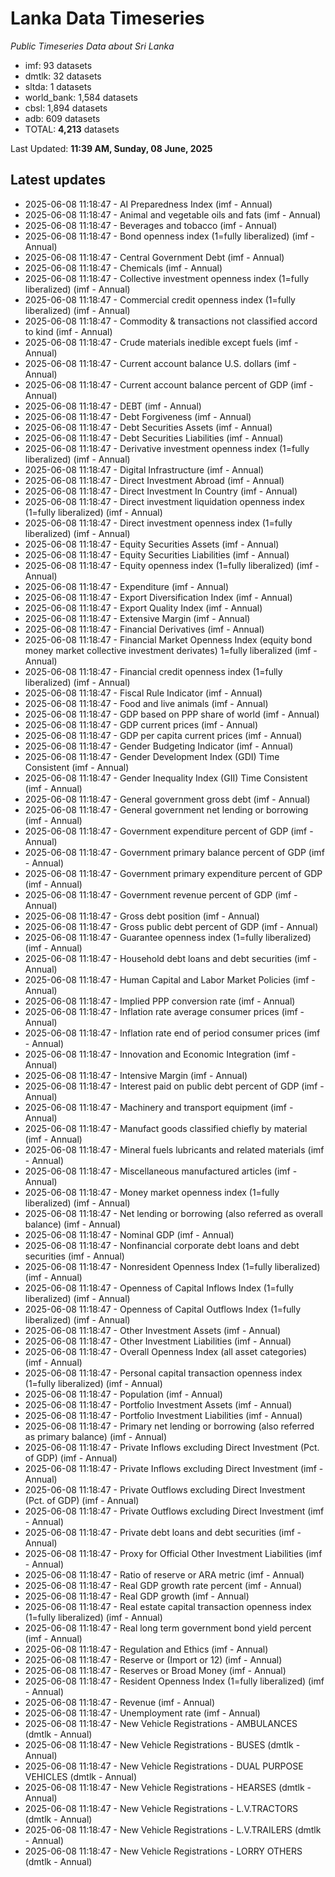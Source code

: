 # Lanka Data Timeseries
*Public Timeseries Data about Sri Lanka*

* imf: 93 datasets
* dmtlk: 32 datasets
* sltda: 1 datasets
* world_bank: 1,584 datasets
* cbsl: 1,894 datasets
* adb: 609 datasets
* TOTAL: **4,213** datasets

Last Updated: **11:39 AM, Sunday, 08 June, 2025**

## Latest updates

* 2025-06-08 11:18:47 - AI Preparedness Index (imf - Annual)
* 2025-06-08 11:18:47 - Animal and vegetable oils and fats (imf - Annual)
* 2025-06-08 11:18:47 - Beverages and tobacco (imf - Annual)
* 2025-06-08 11:18:47 - Bond openness index (1=fully liberalized) (imf - Annual)
* 2025-06-08 11:18:47 - Central Government Debt (imf - Annual)
* 2025-06-08 11:18:47 - Chemicals (imf - Annual)
* 2025-06-08 11:18:47 - Collective investment openness index (1=fully liberalized) (imf - Annual)
* 2025-06-08 11:18:47 - Commercial credit openness index (1=fully liberalized) (imf - Annual)
* 2025-06-08 11:18:47 - Commodity & transactions not classified accord to kind (imf - Annual)
* 2025-06-08 11:18:47 - Crude materials inedible except fuels (imf - Annual)
* 2025-06-08 11:18:47 - Current account balance U.S. dollars (imf - Annual)
* 2025-06-08 11:18:47 - Current account balance percent of GDP (imf - Annual)
* 2025-06-08 11:18:47 - DEBT (imf - Annual)
* 2025-06-08 11:18:47 - Debt Forgiveness (imf - Annual)
* 2025-06-08 11:18:47 - Debt Securities Assets (imf - Annual)
* 2025-06-08 11:18:47 - Debt Securities Liabilities (imf - Annual)
* 2025-06-08 11:18:47 - Derivative investment openness index (1=fully liberalized) (imf - Annual)
* 2025-06-08 11:18:47 - Digital Infrastructure (imf - Annual)
* 2025-06-08 11:18:47 - Direct Investment Abroad (imf - Annual)
* 2025-06-08 11:18:47 - Direct Investment In Country (imf - Annual)
* 2025-06-08 11:18:47 - Direct investment liquidation openness index (1=fully liberalized) (imf - Annual)
* 2025-06-08 11:18:47 - Direct investment openness index (1=fully liberalized) (imf - Annual)
* 2025-06-08 11:18:47 - Equity Securities Assets (imf - Annual)
* 2025-06-08 11:18:47 - Equity Securities Liabilities (imf - Annual)
* 2025-06-08 11:18:47 - Equity openness index (1=fully liberalized) (imf - Annual)
* 2025-06-08 11:18:47 - Expenditure (imf - Annual)
* 2025-06-08 11:18:47 - Export Diversification Index (imf - Annual)
* 2025-06-08 11:18:47 - Export Quality Index (imf - Annual)
* 2025-06-08 11:18:47 - Extensive Margin (imf - Annual)
* 2025-06-08 11:18:47 - Financial Derivatives (imf - Annual)
* 2025-06-08 11:18:47 - Financial Market Openness Index (equity bond money market collective investment derivates) 1=fully liberalized (imf - Annual)
* 2025-06-08 11:18:47 - Financial credit openness index (1=fully liberalized) (imf - Annual)
* 2025-06-08 11:18:47 - Fiscal Rule Indicator (imf - Annual)
* 2025-06-08 11:18:47 - Food and live animals (imf - Annual)
* 2025-06-08 11:18:47 - GDP based on PPP share of world (imf - Annual)
* 2025-06-08 11:18:47 - GDP current prices (imf - Annual)
* 2025-06-08 11:18:47 - GDP per capita current prices (imf - Annual)
* 2025-06-08 11:18:47 - Gender Budgeting Indicator (imf - Annual)
* 2025-06-08 11:18:47 - Gender Development Index (GDI) Time Consistent (imf - Annual)
* 2025-06-08 11:18:47 - Gender Inequality Index (GII) Time Consistent (imf - Annual)
* 2025-06-08 11:18:47 - General government gross debt (imf - Annual)
* 2025-06-08 11:18:47 - General government net lending or borrowing (imf - Annual)
* 2025-06-08 11:18:47 - Government expenditure percent of GDP (imf - Annual)
* 2025-06-08 11:18:47 - Government primary balance percent of GDP (imf - Annual)
* 2025-06-08 11:18:47 - Government primary expenditure percent of GDP (imf - Annual)
* 2025-06-08 11:18:47 - Government revenue percent of GDP (imf - Annual)
* 2025-06-08 11:18:47 - Gross debt position (imf - Annual)
* 2025-06-08 11:18:47 - Gross public debt percent of GDP (imf - Annual)
* 2025-06-08 11:18:47 - Guarantee openness index (1=fully liberalized) (imf - Annual)
* 2025-06-08 11:18:47 - Household debt loans and debt securities (imf - Annual)
* 2025-06-08 11:18:47 - Human Capital and Labor Market Policies (imf - Annual)
* 2025-06-08 11:18:47 - Implied PPP conversion rate (imf - Annual)
* 2025-06-08 11:18:47 - Inflation rate average consumer prices (imf - Annual)
* 2025-06-08 11:18:47 - Inflation rate end of period consumer prices (imf - Annual)
* 2025-06-08 11:18:47 - Innovation and Economic Integration (imf - Annual)
* 2025-06-08 11:18:47 - Intensive Margin (imf - Annual)
* 2025-06-08 11:18:47 - Interest paid on public debt percent of GDP (imf - Annual)
* 2025-06-08 11:18:47 - Machinery and transport equipment (imf - Annual)
* 2025-06-08 11:18:47 - Manufact goods classified chiefly by material (imf - Annual)
* 2025-06-08 11:18:47 - Mineral fuels lubricants and related materials (imf - Annual)
* 2025-06-08 11:18:47 - Miscellaneous manufactured articles (imf - Annual)
* 2025-06-08 11:18:47 - Money market openness index (1=fully liberalized) (imf - Annual)
* 2025-06-08 11:18:47 - Net lending or borrowing (also referred as overall balance) (imf - Annual)
* 2025-06-08 11:18:47 - Nominal GDP (imf - Annual)
* 2025-06-08 11:18:47 - Nonfinancial corporate debt loans and debt securities (imf - Annual)
* 2025-06-08 11:18:47 - Nonresident Openness Index (1=fully liberalized) (imf - Annual)
* 2025-06-08 11:18:47 - Openness of Capital Inflows Index (1=fully liberalized) (imf - Annual)
* 2025-06-08 11:18:47 - Openness of Capital Outflows Index (1=fully liberalized) (imf - Annual)
* 2025-06-08 11:18:47 - Other Investment Assets (imf - Annual)
* 2025-06-08 11:18:47 - Other Investment Liabilities (imf - Annual)
* 2025-06-08 11:18:47 - Overall Openness Index (all asset categories) (imf - Annual)
* 2025-06-08 11:18:47 - Personal capital transaction openness index (1=fully liberalized) (imf - Annual)
* 2025-06-08 11:18:47 - Population (imf - Annual)
* 2025-06-08 11:18:47 - Portfolio Investment Assets (imf - Annual)
* 2025-06-08 11:18:47 - Portfolio Investment Liabilities (imf - Annual)
* 2025-06-08 11:18:47 - Primary net lending or borrowing (also referred as primary balance) (imf - Annual)
* 2025-06-08 11:18:47 - Private Inflows excluding Direct Investment (Pct. of GDP) (imf - Annual)
* 2025-06-08 11:18:47 - Private Inflows excluding Direct Investment (imf - Annual)
* 2025-06-08 11:18:47 - Private Outflows excluding Direct Investment (Pct. of GDP) (imf - Annual)
* 2025-06-08 11:18:47 - Private Outflows excluding Direct Investment (imf - Annual)
* 2025-06-08 11:18:47 - Private debt loans and debt securities (imf - Annual)
* 2025-06-08 11:18:47 - Proxy for Official Other Investment Liabilities (imf - Annual)
* 2025-06-08 11:18:47 - Ratio of reserve or ARA metric (imf - Annual)
* 2025-06-08 11:18:47 - Real GDP growth rate percent (imf - Annual)
* 2025-06-08 11:18:47 - Real GDP growth (imf - Annual)
* 2025-06-08 11:18:47 - Real estate capital transaction openness index (1=fully liberalized) (imf - Annual)
* 2025-06-08 11:18:47 - Real long term government bond yield percent (imf - Annual)
* 2025-06-08 11:18:47 - Regulation and Ethics (imf - Annual)
* 2025-06-08 11:18:47 - Reserve or (Import or 12) (imf - Annual)
* 2025-06-08 11:18:47 - Reserves or Broad Money (imf - Annual)
* 2025-06-08 11:18:47 - Resident Openness Index (1=fully liberalized) (imf - Annual)
* 2025-06-08 11:18:47 - Revenue (imf - Annual)
* 2025-06-08 11:18:47 - Unemployment rate (imf - Annual)
* 2025-06-08 11:18:47 - New Vehicle Registrations - AMBULANCES (dmtlk - Annual)
* 2025-06-08 11:18:47 - New Vehicle Registrations - BUSES (dmtlk - Annual)
* 2025-06-08 11:18:47 - New Vehicle Registrations - DUAL PURPOSE VEHICLES (dmtlk - Annual)
* 2025-06-08 11:18:47 - New Vehicle Registrations - HEARSES (dmtlk - Annual)
* 2025-06-08 11:18:47 - New Vehicle Registrations - L.V.TRACTORS (dmtlk - Annual)
* 2025-06-08 11:18:47 - New Vehicle Registrations - L.V.TRAILERS (dmtlk - Annual)
* 2025-06-08 11:18:47 - New Vehicle Registrations - LORRY OTHERS (dmtlk - Annual)